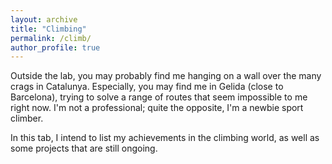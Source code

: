 ```yaml
---
layout: archive
title: "Climbing"
permalink: /climb/
author_profile: true
---
```


Outside the lab, you may probably find me hanging on a wall over the many crags in Catalunya. 
Especially, you may find me in Gelida (close to Barcelona), trying to solve a range of routes that seem impossible to me right now.
I'm not a professional; quite the opposite, I'm a newbie sport climber.

In this tab, I intend to list my achievements in the climbing world, as well as some projects that are still ongoing.

